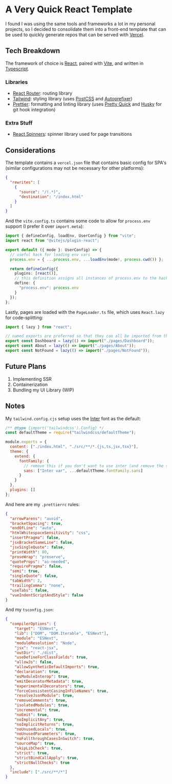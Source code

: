 # A Very Quick React Template

I found I was using the same tools and frameworks a lot in my personal projects, so I decided to consolidate them into a front-end template that can be used to quickly generate repos that can be served with [Vercel](https://vercel.com).

## Tech Breakdown

The framework of choice is [React](https://reactjs.org), paired with [Vite](https://vitejs.dev), and written in [Typescript](https://www.typescriptlang.org).

### Libraries

- [React Router](https://reactrouter.com/en/main): routing library
- [Tailwind](https://tailwindcss.com): styling library (uses [PostCSS](https://postcss.org) and [Autoprefixer](https://github.com/postcss/autoprefixer))
- [Prettier](https://prettier.io): formatting and linting library (uses [Pretty Quick](https://github.com/azz/pretty-quick) and [Husky](https://typicode.github.io/husky/#/) for git hook integration)

### Extra Stuff

- [React Spinners](https://www.davidhu.io/react-spinners): spinner library used for page transitions

## Considerations

The template contains a `vercel.json` file that contains basic config for SPA's (similar configurations may not be necessary for other platforms):

```json
{
  "rewrites": [
    {
      "source": "/(.*)",
      "destination": "/index.html"
    }
  ]
}
```

And the `vite.config.ts` contains some code to allow for `process.env` support (I prefer it over `import.meta`):

```typescript
import { defineConfig, loadEnv, UserConfig } from "vite";
import react from "@vitejs/plugin-react";

export default ({ mode }: UserConfig) => {
  // useful hack for loading env vars
  process.env = { ...process.env, ...loadEnv(mode!, process.cwd()) };

  return defineConfig({
    plugins: [react()],
    // this definition assigns all instances of process.env to the hack replacement declared above
    define: {
      "process.env": process.env
    }
  });
};
```

Lastly, pages are loaded with the `PageLoader.ts` file, which uses `React.lazy` for code-splitting:

```ts
import { lazy } from "react";

// named exports are preferred so that they can all be imported from the same file
export const Dashboard = lazy(() => import("./pages/Dashboard"));
export const About = lazy(() => import("./pages/About"));
export const NotFound = lazy(() => import("./pages/NotFound"));
```

## Future Plans

1. Implementing SSR
2. Containerization
3. Bundling my UI Library (WIP)

## Notes

My `tailwind.config.cjs` setup uses the [Inter](https://tailwindui.com/documentation) font as the default:

```js
/** @type {import('tailwindcss').Config} */
const defaultTheme = require("tailwindcss/defaultTheme");

module.exports = {
  content: ["./index.html", "./src/**/*.{js,ts,jsx,tsx}"],
  theme: {
    extend: {
      fontFamily: {
        // remove this if you don't want to use inter (and remove the stylesheet link in index.html)
        sans: ["Inter var", ...defaultTheme.fontFamily.sans]
      }
    }
  },
  plugins: []
};
```

And here are my `.prettierrc` rules:

```json
{
  "arrowParens": "avoid",
  "bracketSpacing": true,
  "endOfLine": "auto",
  "htmlWhitespaceSensitivity": "css",
  "insertPragma": false,
  "jsxBracketSameLine": false,
  "jsxSingleQuote": false,
  "printWidth": 80,
  "proseWrap": "preserve",
  "quoteProps": "as-needed",
  "requirePragma": false,
  "semi": true,
  "singleQuote": false,
  "tabWidth": 2,
  "trailingComma": "none",
  "useTabs": false,
  "vueIndentScriptAndStyle": false
}
```

And my `tsconfig.json`:

```json
{
  "compilerOptions": {
    "target": "ESNext",
    "lib": ["DOM", "DOM.Iterable", "ESNext"],
    "module": "ESNext",
    "moduleResolution": "Node",
    "jsx": "react-jsx",
    "outDir": "./dist",
    "useDefineForClassFields": true,
    "allowJs": false,
    "allowSyntheticDefaultImports": true,
    "declaration": true,
    "esModuleInterop": true,
    "emitDecoratorMetadata": true,
    "experimentalDecorators": true,
    "forceConsistentCasingInFileNames": true,
    "resolveJsonModule": true,
    "removeComments": true,
    "isolatedModules": true,
    "incremental": true,
    "noEmit": true,
    "noImplicitAny": true,
    "noImplicitReturns": true,
    "noUnusedLocals": true,
    "noUnusedParameters": true,
    "noFallthroughCasesInSwitch": true,
    "sourceMap": true,
    "skipLibCheck": true,
    "strict": true,
    "strictBindCallApply": true,
    "strictNullChecks": true
  },
  "include": ["./src/**/*"]
}
```
